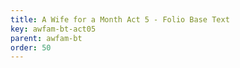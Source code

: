 ```yaml
---
title: A Wife for a Month Act 5 - Folio Base Text
key: awfam-bt-act05
parent: awfam-bt
order: 50
---
```

<tei-render mode="drama" linedisplay="5" src="../../../files/awfam-BaseText-Act5.xml" line-display="5" line-prefix="line" line-start="1" close-icon="close" close-label="Close" copy-message="Copied to Clipboard" link-icon="link" link-label="Get link" page-icon="description" page-label="See the original page" pathAssetCss="../../../assets/css"></tei-render>
